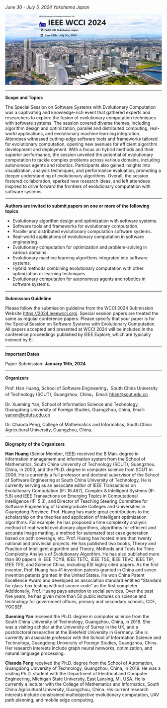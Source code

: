 *June 30 - July 5, 2024  Yokohama Japan*

![WCCI](yanwcci2024.jpg)

****

**Scope and Topics**

The Special Session on Software Systems with Evolutionary Computation was a captivating and knowledge-rich event that gathered experts and researchers to explore the fusion of evolutionary computation techniques with software systems. The session covered diverse themes, including algorithm design and optimization, parallel and distributed computing, real-world applications, and evolutionary machine learning integration. Attendees witnessed cutting-edge software tools and frameworks tailored for evolutionary computation, opening new avenues for efficient algorithm development and deployment. With a focus on hybrid methods and their superior performance, the session unveiled the potential of evolutionary computation to tackle complex problems across various domains, including autonomous agents and robotics. Participants also gained insights into visualization, analysis techniques, and performance evaluation, promoting a deeper understanding of evolutionary algorithms. Overall, the session fostered collaboration, sparked new research ideas, and left attendees inspired to drive forward the frontiers of evolutionary computation with software systems.


****

**Authors are invited to submit papers on one or more of the following topics**

- Evolutionary algorithm design and optimization with software systems.
- Software tools and frameworks for evolutionary computation.
- Parallel and distributed evolutionary computation software systems.
- Real-world applications of evolutionary computation in software engineering.
- Evolutionary computation for optimization and problem-solving in various domains.
- Evolutionary machine learning algorithms integrated into software systems.
- Hybrid methods combining evolutionary computation with other optimization or learning techniques.
- Evolutionary computation for autonomous agents and robotics in software systems.


****

**Submission Guideline**


Please follow the submission guideline from the WCCI 2024 Submission Website <https://2024.ieeewcci.org/>. Special session papers are treated the same as regular conference papers. Please specify that your paper is for the Special Session on Software Systems with Evolutionary Computation. All papers accepted and presented at WCCI 2024 will be included in the conference proceedings published by IEEE Explore, which are typically indexed by EI.

****

**Important Dates**


Paper Submission: **January 15th, 2024**



****

**Organizers**


Prof. Han Huang, School of Software Engineering，South China University of Technology (SCUT), Guangzhou, China，Email: <hhan@scut.edu.cn>

Dr. Xueming Yan, School of Information Science and Technology, Guangdong University of Foreign Studies, Guangzhou, China, Email: <yanxm@gdufs.edu.cn>

Dr. Chaoda Peng, College of Mathematics and Informatics, South China Agricultural University, Guangzhou, China. 


****

**Biography of the Organizers**


**Han Huang** (Senior Member, IEEE) received the B.Man. degree in information management and information system from the School of Mathematics, South China University of Technology (SCUT), Guangzhou, China, in 2003, and the Ph.D. degree in computer science from SCUT in 2008. He is currently a full professor and doctoral supervisor of the School of Software Engineering at South China University of Technology. He is currently serving as an associate editor of IEEE Transactions on Evolutionary Computation (IF: 16.497), Complex & Intelligent Systems (IF: 5.8) and IEEE Transactions on Emerging Topics in Computational Intelligence (IF: 5.3), and Director of Teaching Steering Committee for Software Engineering of Undergraduate Colleges and Universities in Guangdong Province. Prof. Huang has made great contributions to the scholarship on the theories and application of intelligent optimization algorithms. For example, he has proposed a time complexity analysis method of real-world evolutionary algorithms, algorithms for efficient and accurate image matting, a method for automated test case generation based on path coverage, etc. Prof. Huang has hosted more than twenty national and provincial projects. He has published two books, Theory and Practice of Intelligent algorithm and Theory, Methods and Tools for Time Complexity Analysis of Evolutionary Algorithm. He has also published more than 80 papers in IEEE TCYB, IEEE TETC, IEEE TSE, IEEE TEVC, IEEE TIP, IEEE TFS, and Science China, including ESI highly cited papers. As the first inventor, Prof. Huang has 41 invention patents granted in China and seven invention patents granted in the United States. He won China Patent Excellence Award and developed an association standard entitled “Standard for glass-box testing without source code” as the first completer. Additionally, Prof. Huang pays attention to social services. Over the past five years, he has given more than 50 public lectures on science and technology for government offices, primary and secondary schools, CCF, YOCSEF.

**Xueming Yan** received the Ph.D. degree in computer science from the South China University of Technology, Guangzhou, China, in 2018. She was a visiting scholar at the University of Surrey in the UK, and a postdoctoral researcher at the Bielefeld University in Germany. She is currently an associate professor with the School of Information Science and Technology, Guangdong University of Foreign Studies, Guangzhou, China. Her research interests include graph neural networks, optimization, and natural language processing.

**Chaoda Peng** received the Ph.D. degree from the School of Automation, Guangdong University of Technology, Guangzhou, China, in 2019. He was a visiting Ph.D. student with the Department of Electrical and Computer Engineering, Michigan State University, East Lansing, MI, USA. He is currently a lectuter with the College of Mathematics and Informatics, South China Agricultural University, Guangzhou, China. His current research interests include constrained multiobjective evolutionary computation, UAV path planning, and mobile edge computing.

